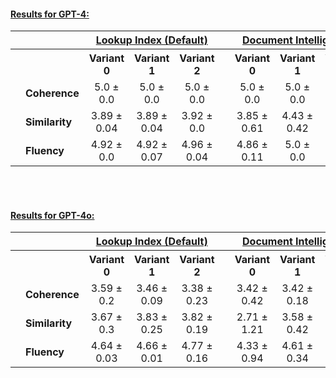 #### <ins>Results for GPT-4:</ins>
<table>
  <tr>
    <th></th>
    <th></th>
    <th colspan="3"><ins>Lookup Index (Default)</ins></th>
    <th></th>
    <th colspan="3"><ins>Document Intelligence</ins></th>
  </tr>
  <tr>
    <th></th>
    <th></th>
    <th>Variant 0</th>
    <th>Variant 1</th>
    <th>Variant 2</th>
    <th></th>
    <th>Variant 0</th>
    <th>Variant 1</th>
    <th>Variant 2</th>
  </tr>
  <tr>
    <td></td>
    <td style="text-align:left"><b>Coherence</b></td>
    <td style="text-align:center">5.0 ± 0.0</td>
    <td style="text-align:center">5.0 ± 0.0</td>
    <td style="text-align:center">5.0 ± 0.0</td>
    <td></td>
    <td style="text-align:center">5.0 ± 0.0</td>
    <td style="text-align:center">5.0 ± 0.0</td>
    <td style="text-align:center">5.0 ± 0.0</td>
  </tr>
  <tr>
    <td></td>
    <td style="text-align:left"><b>Similarity</b></td>
    <td style="text-align:center">3.89 ± 0.04</td>
    <td style="text-align:center">3.89 ± 0.04</td>
    <td style="text-align:center">3.92 ± 0.0</td>
    <td></td>
    <td style="text-align:center">3.85 ± 0.61</td>
    <td style="text-align:center">4.43 ± 0.42</td>
    <td style="text-align:center">3.91 ± 0.65</td>
  </tr>
  <tr>
    <td></td>
    <td style="text-align:left"><b>Fluency</b></td>
    <td style="text-align:center">4.92 ± 0.0</td>
    <td style="text-align:center">4.92 ± 0.07</td>
    <td style="text-align:center">4.96 ± 0.04</td>
    <td></td>
    <td style="text-align:center">4.86 ± 0.11</td>
    <td style="text-align:center">5.0 ± 0.0</td>
    <td style="text-align:center">5.0 ± 0.0</td>
  </tr>
</table>


<br><br>


#### <ins>Results for GPT-4o:</ins>
<table>
  <tr>
    <th></th>
    <th></th>
    <th colspan="3"><ins>Lookup Index (Default)</ins></th>
    <th></th>
    <th colspan="3"><ins>Document Intelligence</ins></th>
  </tr>
  <tr>
    <th></th>
    <th></th>
    <th>Variant 0</th>
    <th>Variant 1</th>
    <th>Variant 2</th>
    <th></th>
    <th>Variant 0</th>
    <th>Variant 1</th>
    <th>Variant 2</th>
  </tr>
  <tr>
    <td></td>
    <td style="text-align:left"><b>Coherence</b></td>
    <td style="text-align:center">3.59 ± 0.2</td>
    <td style="text-align:center">3.46 ± 0.09</td>
    <td style="text-align:center">3.38 ± 0.23</td>
    <td></td>
    <td style="text-align:center">3.42 ± 0.42</td>
    <td style="text-align:center">3.42 ± 0.18</td>
    <td style="text-align:center">3.26 ± 0.06</td>
  </tr>
  <tr>
    <td></td>
    <td style="text-align:left"><b>Similarity</b></td>
    <td style="text-align:center">3.67 ± 0.3</td>
    <td style="text-align:center">3.83 ± 0.25</td>
    <td style="text-align:center">3.82 ± 0.19</td>
    <td></td>
    <td style="text-align:center">2.71 ± 1.21</td>
    <td style="text-align:center">3.58 ± 0.42</td>
    <td style="text-align:center">3.24 ± 0.44</td>
  </tr>
  <tr>
    <td></td>
    <td style="text-align:left"><b>Fluency</b></td>
    <td style="text-align:center">4.64 ± 0.03</td>
    <td style="text-align:center">4.66 ± 0.01</td>
    <td style="text-align:center">4.77 ± 0.16</td>
    <td></td>
    <td style="text-align:center">4.33 ± 0.94</td>
    <td style="text-align:center">4.61 ± 0.34</td>
    <td style="text-align:center">3.94 ± 0.27</td>
  </tr>
</table>